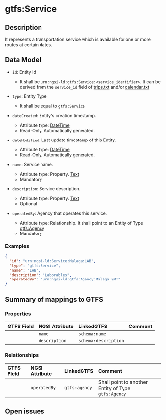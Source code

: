 # gtfs:Service

## Description

It represents a transportation service which is available for one or more routes at certain dates.

## Data Model

+ `id`: Entity Id
    + It shall be `urn:ngsi-ld:gtfs:Service:<service_identifier>`. It can be derived from the `service_id` field of [trips.txt](https://developers.google.com/transit/gtfs/reference/#tripstxt) and/or
[calendar.txt](https://developers.google.com/transit/gtfs/reference/#calendartxt)

+ `type`: Entity Type 
    + It shall be equal to `gtfs:Service`
  
+ `dateCreated`: Entity's creation timestamp.
    + Attribute type: [DateTime](https://schema.org/DateTime)
    + Read-Only. Automatically generated. 
 
+ `dateModified`: Last update timestamp of this Entity.
    + Attribute type: [DateTime](https://schema.org/DateTime)
    + Read-Only. Automatically generated.
  
+ `name`: Service name.
    + Attribute type: Property. [Text](https://schema.org/Text)
    + Mandatory
  
+ `description`: Service description.
    + Attribute type: Property. [Text](https://schema.org/Text)
    + Optional
  
+ `operatedBy`: Agency that operates this service.
    + Attribute type: Relationship. It shall point to an Entity of Type [gtfs:Agency](../../Agency/doc/spec.md)
    + Mandatory
  

### Examples

```json
{
  "id": "urn:ngsi-ld:Service:Malaga:LAB",
  "type": "gtfs:Service",
  "name": "LAB",
  "description": "Laborables",
  "operatedBy": "urn:ngsi-ld:gtfs:Agency:Malaga_EMT"
}
```

## Summary of mappings to GTFS

### Properties

| GTFS Field                | NGSI Attribute          | LinkedGTFS                  | Comment                                                    |
|:--------------------------|:------------------------|:--------------------------- |:-----------------------------------------------------------|
|                           | `name`                  | `schema:name`               |                                                            |
|                           | `description`           | `schema:description`        |                                                            |
                              


### Relationships

| GTFS Field              | NGSI Attribute        | LinkedGTFS           | Comment                                                |
|:----------------------- |:----------------------|:-------------------- |:-------------------------------------------------------|
|                         | `operatedBy`          | `gtfs:agency`        | Shall point to another Entity of Type `gtfs:Agency`    |


## Open issues
